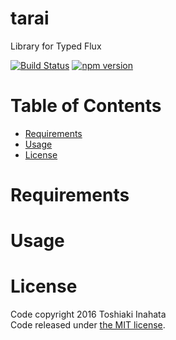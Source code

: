 # tarai
Library for Typed Flux

[![Build Status](https://travis-ci.org/inabe49/tarai.svg?branch=master)](https://travis-ci.org/inabe49/tarai)
[![npm version](https://img.shields.io/npm/v/tarai.svg)](https://www.npmjs.com/package/tarai)

# Table of Contents

* [Requirements](#requirements)
* [Usage](#usage)
* [License](#license)


# Requirements


# Usage


# License

Code copyright 2016 Toshiaki Inahata  
Code released under [the MIT license](https://github.com/inabe49/tarai/blob/master/LICENSE).
